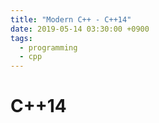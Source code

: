 ```yaml
---
title: "Modern C++ - C++14"
date: 2019-05-14 03:30:00 +0900
tags:
  - programming
  - cpp
---
```


C++14
===
